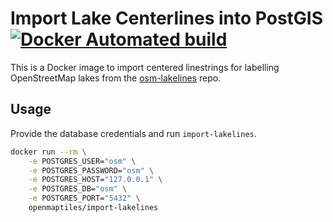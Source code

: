 # Import Lake Centerlines into PostGIS [![Docker Automated build](https://img.shields.io/docker/automated/openmaptiles/import-lakelines.svg?maxAge=2592000)]()

This is a Docker image to import centered linestrings for labelling OpenStreetMap lakes from the [osm-lakelines](https://github.com/lukasmartinelli/osm-lakelines) repo.
## Usage

Provide the database credentials and run `import-lakelines`.

```bash
docker run --rm \
    -e POSTGRES_USER="osm" \
    -e POSTGRES_PASSWORD="osm" \
    -e POSTGRES_HOST="127.0.0.1" \
    -e POSTGRES_DB="osm" \
    -e POSTGRES_PORT="5432" \
    openmaptiles/import-lakelines
```
